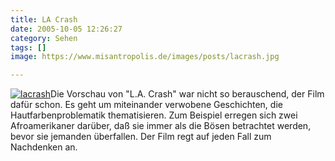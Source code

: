 ```yaml
---
title: LA Crash
date: 2005-10-05 12:26:27
category: Sehen
tags: []
image: https://www.misantropolis.de/images/posts/lacrash.jpg

---
```


[![](http://www.misantropolis.de/wp-content/uploads/2008/04/lacrash.jpg "lacrash")](http://www.misantropolis.de/wp-content/uploads/2008/04/lacrash.jpg)Die Vorschau von "L.A. Crash" war nicht so berauschend, der Film dafür schon. Es geht um miteinander verwobene Geschichten, die Hautfarbenproblematik thematisieren. Zum Beispiel erregen sich zwei Afroamerikaner darüber, daß sie immer als die Bösen betrachtet werden, bevor sie jemanden überfallen. Der Film regt auf jeden Fall zum Nachdenken an.
